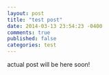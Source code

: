 ```yaml
---
layout: post
title: "test post"
date: 2014-03-13 23:54:23 -0400
comments: true
published: false
categories: test
---
```

actual post will be here soon!

<!-- more -->
